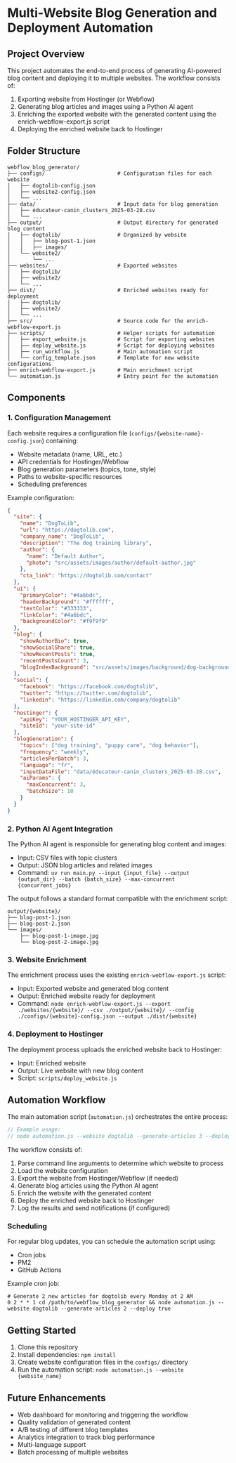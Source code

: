 # Multi-Website Blog Generation and Deployment Automation

## Project Overview

This project automates the end-to-end process of generating AI-powered blog content and deploying it to multiple websites. The workflow consists of:

1. Exporting website from Hostinger (or Webflow)
2. Generating blog articles and images using a Python AI agent
3. Enriching the exported website with the generated content using the enrich-webflow-export.js script
4. Deploying the enriched website back to Hostinger

## Folder Structure

```
webflow_blog_generator/
├── configs/                       # Configuration files for each website
│   ├── dogtolib-config.json
│   ├── website2-config.json
│   └── ...
├── data/                          # Input data for blog generation
│   ├── éducateur-canin_clusters_2025-03-28.csv
│   └── ...
├── output/                        # Output directory for generated blog content
│   ├── dogtolib/                  # Organized by website
│   │   ├── blog-post-1.json
│   │   ├── images/
│   └── website2/
│       └── ...
├── websites/                      # Exported websites
│   ├── dogtolib/
│   ├── website2/
│   └── ...
├── dist/                          # Enriched websites ready for deployment
│   ├── dogtolib/
│   ├── website2/
│   └── ...
├── src/                           # Source code for the enrich-webflow-export.js
├── scripts/                       # Helper scripts for automation
│   ├── export_website.js          # Script for exporting websites
│   ├── deploy_website.js          # Script for deploying websites
│   ├── run_workflow.js            # Main automation script
│   └── config_template.json       # Template for new website configurations
├── enrich-webflow-export.js       # Main enrichment script
└── automation.js                  # Entry point for the automation
```

## Components

### 1. Configuration Management

Each website requires a configuration file (`configs/{website-name}-config.json`) containing:

- Website metadata (name, URL, etc.)
- API credentials for Hostinger/Webflow
- Blog generation parameters (topics, tone, style)
- Paths to website-specific resources
- Scheduling preferences

Example configuration:

```json
{
  "site": {
    "name": "DogToLib",
    "url": "https://dogtolib.com",
    "company_name": "DogToLib",
    "description": "The dog training library",
    "author": {
      "name": "Default Author",
      "photo": "src/assets/images/author/default-author.jpg"
    },
    "cta_link": "https://dogtolib.com/contact"
  },
  "ui": {
    "primaryColor": "#4a6bdc",
    "headerBackground": "#ffffff",
    "textColor": "#333333",
    "linkColor": "#4a6bdc",
    "backgroundColor": "#f9f9f9"
  },
  "blog": {
    "showAuthorBio": true,
    "showSocialShare": true,
    "showRecentPosts": true,
    "recentPostsCount": 3,
    "blogIndexBackground": "src/assets/images/background/dog-background.jpg"
  },
  "social": {
    "facebook": "https://facebook.com/dogtolib",
    "twitter": "https://twitter.com/dogtolib",
    "linkedin": "https://linkedin.com/company/dogtolib"
  },
  "hostinger": {
    "apiKey": "YOUR_HOSTINGER_API_KEY",
    "siteId": "your-site-id"
  },
  "blogGeneration": {
    "topics": ["dog training", "puppy care", "dog behavior"],
    "frequency": "weekly",
    "articlesPerBatch": 3,
    "language": "fr",
    "inputDataFile": "data/éducateur-canin_clusters_2025-03-28.csv",
    "aiParams": {
      "maxConcurrent": 3,
      "batchSize": 10
    }
  }
}
```

### 2. Python AI Agent Integration

The Python AI agent is responsible for generating blog content and images:

- Input: CSV files with topic clusters
- Output: JSON blog articles and related images
- Command: `uv run main.py --input {input_file} --output {output_dir} --batch {batch_size} --max-concurrent {concurrent_jobs}`

The output follows a standard format compatible with the enrichment script:

```
output/{website}/
├── blog-post-1.json
├── blog-post-2.json
└── images/
    ├── blog-post-1-image.jpg
    └── blog-post-2-image.jpg
```

### 3. Website Enrichment

The enrichment process uses the existing `enrich-webflow-export.js` script:

- Input: Exported website and generated blog content
- Output: Enriched website ready for deployment
- Command: `node enrich-webflow-export.js --export ./websites/{website}/ --csv ./output/{website}/ --config ./configs/{website}-config.json --output ./dist/{website}`

### 4. Deployment to Hostinger

The deployment process uploads the enriched website back to Hostinger:

- Input: Enriched website
- Output: Live website with new blog content
- Script: `scripts/deploy_website.js`

## Automation Workflow

The main automation script (`automation.js`) orchestrates the entire process:

```javascript
// Example usage:
// node automation.js --website dogtolib --generate-articles 3 --deploy true
```

The workflow consists of:

1. Parse command line arguments to determine which website to process
2. Load the website configuration
3. Export the website from Hostinger/Webflow (if needed)
4. Generate blog articles using the Python AI agent
5. Enrich the website with the generated content
6. Deploy the enriched website back to Hostinger
7. Log the results and send notifications (if configured)

### Scheduling

For regular blog updates, you can schedule the automation script using:

- Cron jobs
- PM2
- GitHub Actions

Example cron job:

```
# Generate 2 new articles for dogtolib every Monday at 2 AM
0 2 * * 1 cd /path/to/webflow_blog_generator && node automation.js --website dogtolib --generate-articles 2 --deploy true
```

## Getting Started

1. Clone this repository
2. Install dependencies: `npm install`
3. Create website configuration files in the `configs/` directory
4. Run the automation script: `node automation.js --website {website_name}`

## Future Enhancements

- Web dashboard for monitoring and triggering the workflow
- Quality validation of generated content
- A/B testing of different blog templates
- Analytics integration to track blog performance
- Multi-language support
- Batch processing of multiple websites 